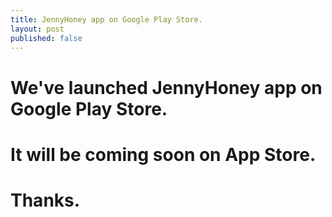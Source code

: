 ```yaml
---
title: JennyHoney app on Google Play Store.
layout: post
published: false
---
```


# We've launched JennyHoney app on Google Play Store.

# It will be coming soon on App Store.

# Thanks.
